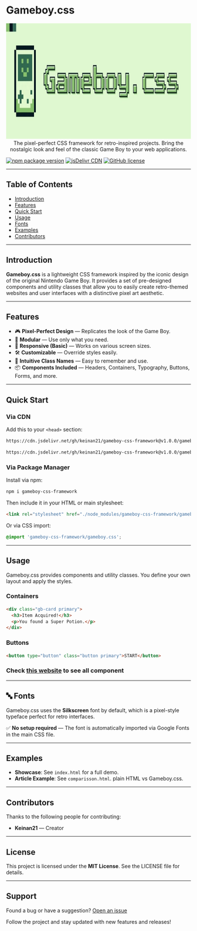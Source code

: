 # Gameboy.css

<p align="center">
  <img src="assets/banner.jpg" alt="Gameboy.css Banner" style="max-width: 100%;" width="600" height="315">
  <br>
  The pixel-perfect CSS framework for retro-inspired projects. Bring the nostalgic look and feel of the classic Game Boy to your web applications.
</p>

[![npm package version](https://img.shields.io/npm/v/gameboy-css-framework)](https://www.npmjs.com/package/gameboy-css-framework)
[![jsDelivr CDN](https://data.jsdelivr.com/v1/package/gh/keinan21/gameboy-css-framework/badge)](https://www.jsdelivr.com/package/gh/keinan21/gameboy-css-framework)
[![GitHub license](https://img.shields.io/github/license/keinan21/gameboy-css-framework)](https://github.com/keinan21/gameboy-css-framework/blob/main/LICENSE)


---

## Table of Contents

- [Introduction](#introduction)
- [Features](#features)
- [Quick Start](#quick-start)
- [Usage](#usage)
- [Fonts](#fonts)
- [Examples](#examples)
- [Contributors](#contributors)

---

## Introduction

**Gameboy.css** is a lightweight CSS framework inspired by the iconic design of the original Nintendo Game Boy. It provides a set of pre-designed components and utility classes that allow you to easily create retro-themed websites and user interfaces with a distinctive pixel art aesthetic.

---

## Features

- 🎮 **Pixel-Perfect Design** — Replicates the look of the Game Boy.
- 🧩 **Modular** — Use only what you need.
- 📱 **Responsive (Basic)** — Works on various screen sizes.
- 🛠️ **Customizable** — Override styles easily.
- 🧠 **Intuitive Class Names** — Easy to remember and use.
- 📦 **Components Included** — Headers, Containers, Typography, Buttons, Forms, and more.

---

## Quick Start

### Via CDN

Add this to your `<head>` section:

```html
https://cdn.jsdelivr.net/gh/keinan21/gameboy-css-framework@v1.0.0/gameboy.css
```
```html
https://cdn.jsdelivr.net/gh/keinan21/gameboy-css-framework@v1.0.0/gameboy.js
```

### Via Package Manager

Install via npm:

```bash
npm i gameboy-css-framework
```

Then include it in your HTML or main stylesheet:

```html
<link rel="stylesheet" href="./node_modules/gameboy-css-framework/gameboy.css">
```

Or via CSS import:

```css
@import 'gameboy-css-framework/gameboy.css';
```

---

## Usage

Gameboy.css provides components and utility classes. You define your own layout and apply the styles.

### Containers

```html
<div class="gb-card primary">
  <h3>Item Acquired!</h3>
  <p>You found a Super Potion.</p>
</div>
```

### Buttons

```html
<button type="button" class="button primary">START</button>
```

### Check [this website](https://keinan21.github.io/gameboy-css-framework/) to see all component

---

## 🔤 Fonts

Gameboy.css uses the **Silkscreen** font by default, which is a pixel-style typeface perfect for retro interfaces.

✅ **No setup required** — The font is automatically imported via Google Fonts in the main CSS file.

---

## Examples

- **Showcase**: See `index.html` for a full demo.
- **Article Example**: See `comparisson.html`.
plain HTML vs Gameboy.css.

---

## Contributors

Thanks to the following people for contributing:

- **Keinan21** — Creator

---

## License

This project is licensed under the **MIT License**. See the LICENSE file for details.

---

## Support

Found a bug or have a suggestion? [Open an issue](https://github.com/keinan21/gameboy-css-framework)

Follow the project and stay updated with new features and releases!
